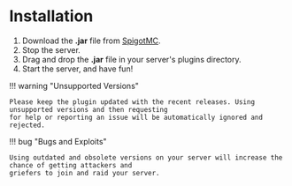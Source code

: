 # Installation

1. Download the **.jar** file from [SpigotMC](https://www.spigotmc.org/resources/121873/).
2. Stop the server.
3. Drag and drop the **.jar** file in your server's plugins directory.
4. Start the server, and have fun!

!!! warning "Unsupported Versions"

    Please keep the plugin updated with the recent releases. Using unsupported versions and then requesting
    for help or reporting an issue will be automatically ignored and rejected.

!!! bug "Bugs and Exploits"

    Using outdated and obsolete versions on your server will increase the chance of getting attackers and
    griefers to join and raid your server.

